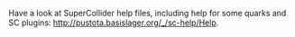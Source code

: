 Have a look at SuperCollider help files, including help for some quarks and SC plugins: http://pustota.basislager.org/_/sc-help/Help.
